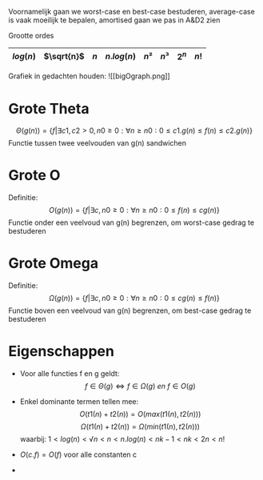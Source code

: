 Voornamelijk gaan we worst-case en best-case bestuderen, average-case is vaak moeilijk te bepalen, amortised gaan we pas in A&D2 zien


Grootte ordes

| $log(n)$ | $\sqrt{n}$ | $n$ | $n.log(n)$ | $n²$ | $n³$ | $2^n$ | $n!$ |
| -------- | ---------- | --- | ---------- | ---- | ---- | ----- | ---- |

Grafiek in gedachten houden:
![[bigOgraph.png]]

# Grote Theta
$$ Θ(g(n)) = \{{ f | ∃ c1, c2 > 0, n0 ≥ 0 : ∀ n ≥ n0 : 0 ≤ c1.g(n) ≤ f(n) ≤ c2.g(n) }\} $$ Functie tussen twee veelvouden van  g(n) sandwichen

# Grote O
Definitie:
$$ O(g(n)) = \{{ f | ∃ c, n0 ≥ 0 : ∀ n ≥ n0 : 0 ≤ f(n) ≤ c g(n) }\} $$
Functie onder een veelvoud van g(n) begrenzen, om worst-case gedrag te bestuderen
# Grote Omega
Definitie:
$$ Ω(g(n)) = \{{ f | ∃ c, n0 ≥ 0 : ∀ n ≥ n0 : 0 ≤ c g(n) ≤ f(n) }\} $$
Functie boven een veelvoud van g(n) begrenzen, om best-case gedrag te bestuderen

# Eigenschappen

- Voor alle functies f en g geldt:
$$ f ∈ Θ(g) \Leftrightarrow f ∈ Ω(g) \ en \ f ∈ O(g) $$
- Enkel dominante termen tellen mee:
$$ O( t1(n) + t2(n) ) = O (max(t1(n), t2(n))) $$ $$ Ω( t1(n) + t2(n) ) = Ω (min(t1(n), t2(n)))$$ waarbij: $1 < log(n) < √n < n < n.log(n) < nk-1 < nk < 2n < n!$

- $O(c.f) = O(f)$ voor alle constanten c
- 